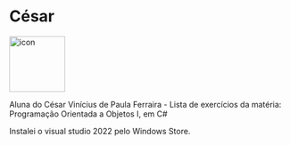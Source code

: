 # César

<div style="display: flex; align-items: flex-start;"><img src="https://techstack-generator.vercel.app/csharp-icon.svg" alt="icon" align="left" width="100" /></div>

Aluna do César Vinícius de Paula Ferraira - Lista de exercícios da matéria: Programação Orientada a Objetos I, em C#

Instalei o visual studio 2022 pelo Windows Store.
